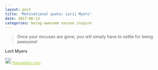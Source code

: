 ```yaml
---
layout: post
title: "Motivational quote: Lorii Myers"
date: 2017-06-13
categories: being-awesome excuse inspire
---
```

> Once your excuses are gone, you will simply have to settle for being awesome!

Lorii Myers

<span style="z-index:50;font-size:0.9em;"><img src="https://theysaidso.com/branding/theysaidso.png" height="20" width="20" alt="theysaidso.com"/><a href="https://theysaidso.com" title="Powered by quotes from theysaidso.com" style="color: #9fcc25; margin-left: 4px; vertical-align: middle;">theysaidso.com</a></span>
